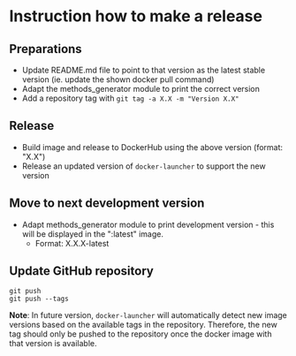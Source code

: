 # Instruction how to make a release

## Preparations

  * Update README.md file to point to that version as the latest stable version (ie. update the shown docker pull command)
  * Adapt the methods_generator module to print the correct version
  * Add a repository tag with `git tag -a X.X -m "Version X.X"`

## Release

  * Build image and release to DockerHub using the above version (format: "X.X")
  * Release an updated version of `docker-launcher` to support the new version

## Move to next development version

  * Adapt methods_generator module to print development version - this will be displayed in the ":latest" image.
    * Format: X.X.X-latest

## Update GitHub repository

```
git push
git push --tags
```

**Note**: In future version, `docker-launcher` will automatically detect new image versions based on the
available tags in the repository. Therefore, the new tag should only be pushed to the repository once
the docker image with that version is available.
